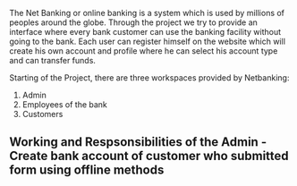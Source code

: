 The Net Banking or online banking is a system which is used by millions of peoples 
around the globe. Through the project we try to provide an interface where every 
bank customer can use the banking facility without going to the bank. Each user can 
register himself on the website which will create his own account and profile where 
he can select his account type and can transfer funds.

Starting of the Project, there are three workspaces provided by Netbanking:
1. Admin
2. Employees of the bank
3. Customers

**Working and Respsonsibilities of the Admin**
-Create bank account of customer who submitted form using offline methods
-
